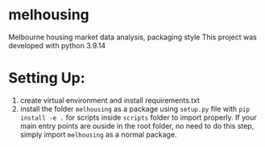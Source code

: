 # melhousing
Melbourne housing market data analysis, packaging style
This project was developed with python 3.9.14
# Setting Up:
1. create virtual environment and install requirements.txt
2. install the folder `melhousing` as a package using `setup.py` file with `pip install -e .` for scripts inside `scripts` folder to import properly. If your main entry points are ouside in the root folder, no need to do this step, simply import `melhousing` as a normal package.


